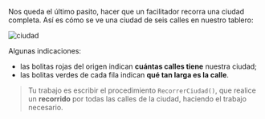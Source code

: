 Nos queda el último pasito, hacer que un facilitador recorra una ciudad completa. Así es cómo se ve una ciudad de seis calles en nuestro tablero:

![ciudad](https://raw.githubusercontent.com/sagrado-corazon-alcal/mumuki-guia-fundamentos-practica-igualmente-conectados/master/images/ciudad.png)

Algunas indicaciones:

* las bolitas rojas del origen indican **cuántas calles tiene** nuestra ciudad;
* las bolitas verdes de cada fila indican **qué tan larga es la calle**.

> Tu trabajo es escribir el procedimiento `RecorrerCiudad()`, que realice un **recorrido** por todas las calles de la ciudad, haciendo el trabajo necesario.